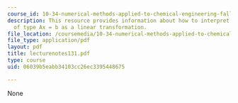 ```yaml
---
course_id: 10-34-numerical-methods-applied-to-chemical-engineering-fall-2005
description: This resource provides information about how to interpret an equation
  of type Ax = b as a linear transformation.
file_location: /coursemedia/10-34-numerical-methods-applied-to-chemical-engineering-fall-2005/06039b5eabb34103cc26ec3395448675_lecturenotes131.pdf
file_type: application/pdf
layout: pdf
title: lecturenotes131.pdf
type: course
uid: 06039b5eabb34103cc26ec3395448675

---
```

None